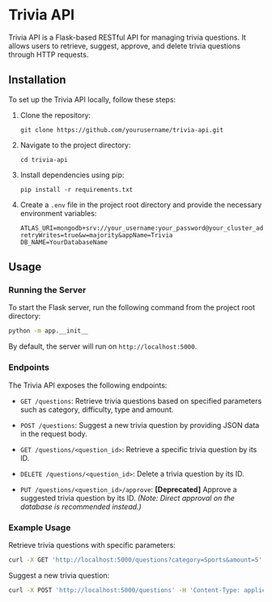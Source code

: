 # Trivia API

Trivia API is a Flask-based RESTful API for managing trivia questions. It allows users to retrieve, suggest, approve, and delete trivia questions through HTTP requests.

## Installation

To set up the Trivia API locally, follow these steps:

1. Clone the repository:

   ```
   git clone https://github.com/yourusername/trivia-api.git
   ```

2. Navigate to the project directory:

   ```
   cd trivia-api
   ```

3. Install dependencies using pip:

   ```
   pip install -r requirements.txt
   ```

4. Create a `.env` file in the project root directory and provide the necessary environment variables:

   ```plaintext
   ATLAS_URI=mongodb+srv://your_username:your_password@your_cluster_address.your_provider.net/?retryWrites=true&w=majority&appName=Trivia
   DB_NAME=YourDatabaseName
   ```

## Usage

### Running the Server

To start the Flask server, run the following command from the project root directory:

```bash
python -m app.__init__
```

By default, the server will run on `http://localhost:5000`.

### Endpoints

The Trivia API exposes the following endpoints:

- `GET /questions`: Retrieve trivia questions based on specified parameters such as category, difficulty, type and amount.

- `POST /questions`: Suggest a new trivia question by providing JSON data in the request body.

- `GET /questions/<question_id>`: Retrieve a specific trivia question by its ID.

- `DELETE /questions/<question_id>`: Delete a trivia question by its ID.

- `PUT /questions/<question_id>/approve`: **[Deprecated]** Approve a suggested trivia question by its ID. *(Note: Direct approval on the database is recommended instead.)*

### Example Usage

Retrieve trivia questions with specific parameters:

```bash
curl -X GET 'http://localhost:5000/questions?category=Sports&amount=5'
```

Suggest a new trivia question:

```bash
curl -X POST 'http://localhost:5000/questions' -H 'Content-Type: application/json' -d '{"question": "What is the capital of France?", "answers": ["Paris", "Berlin", "London", "Tel Aviv"], "correct": 0, "category": "Geography", "difficulty": "Easy", "type": "Multiple Choice"}'
```

